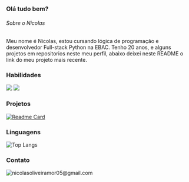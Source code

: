### Olá tudo bem?

###### Sobre o Nicolas
Meu nome é Nicolas, estou cursando lógica de programação e desenvolvedor Full-stack Python na EBAC. Tenho 20 anos, e alguns projetos em repositorios neste meu perfil, abaixo deixei neste README o link do meu projeto mais recente.

### Habilidades

<img align="start" src="https://skillicons.dev/icons?i=html,css,sass,bootstrap,js,jquery" />

<img align="start" src="https://github-readme-stats.vercel.app/api?username=nicolasoliveiramor&show_icons=true&theme=merko" />

### Projetos 

[![Readme Card](https://github-readme-stats.vercel.app/api/pin/?username=nicolasoliveiramor&repo=exercicio_EBAC_sass&theme=merko)](https://github.com/nicolasoliveiramor/exercicio_EBAC_sass.git)

### Linguagens

![Top Langs](https://github-readme-stats.vercel.app/api/top-langs/?username=nicolasoliveiramor&compact_progress=true&theme=merko)

### Contato

<div>
<a align-items="center" href="nicolasoliveiramor05@gmail.com" ></a>
  <img align="start" src="https://skillicons.dev/icons?i=gmail" title="nicolasoliveiramor05@gmail.com" />
  <i class="fa-brands fa-linkedin"></i>
</div>
